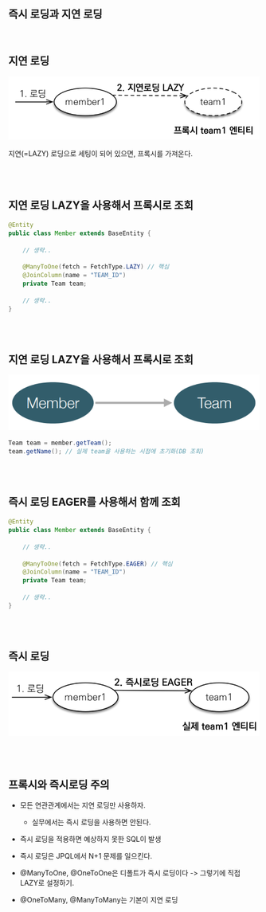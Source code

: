 ## 즉시 로딩과 지연 로딩

<br/>

## 지연 로딩

![이미지](/programming/img/입문371.PNG)

지연(=LAZY) 로딩으로 세팅이 되어 있으면, 프록시를 가져온다.

<br/><br/>

## 지연 로딩 LAZY을 사용해서 프록시로 조회

```java
@Entity
public class Member extends BaseEntity {

    // 생략..
    
    @ManyToOne(fetch = FetchType.LAZY) // 핵심
    @JoinColumn(name = "TEAM_ID")
    private Team team;
    
    // 생략..
}
```

<br/><br/>

## 지연 로딩 LAZY을 사용해서 프록시로 조회

![이미지](/programming/img/입문372.PNG)

```java
Team team = member.getTeam();
team.getName(); // 실제 team을 사용하는 시점에 초기화(DB 조회)
```

<br/><br/>

## 즉시 로딩 EAGER를 사용해서 함께 조회

```java
@Entity
public class Member extends BaseEntity {

    // 생략..
    
    @ManyToOne(fetch = FetchType.EAGER) // 핵심
    @JoinColumn(name = "TEAM_ID")
    private Team team;
    
    // 생략..
}
```

<br/><br/>

## 즉시 로딩

![이미지](/programming/img/입문373.PNG)

<br/><br/>

## 프록시와 즉시로딩 주의

- 모든 연관관계에서는 지연 로딩만 사용하자.

    - 실무에서는 즉시 로딩을 사용하면 안된다.
    
- 즉시 로딩을 적용하면 예상하지 못한 SQL이 발생
- 즉시 로딩은 JPQL에서 N+1 문제를 일으킨다.
- @ManyToOne, @OneToOne은 디폴트가 즉시 로딩이다 -> 그렇기에 직접 LAZY로 설정하기.
- @OneToMany, @ManyToMany는 기본이 지연 로딩